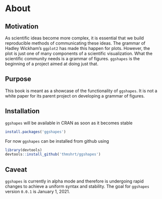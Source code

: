
<!-- README.md is generated from README.Rmd. Please edit that file -->

# About

## Motivation

As scientific ideas become more complex, it is essential that we build
reproducible methods of communicating these ideas. The grammar of Hadley
Wickham’s `ggplot2` has made this happen for plots. However, the plot is
just one of many components of a scientific visualization. What the
scientific community needs is a grammar of figures. `ggshapes` is the
beginning of a project aimed at doing just that.

## Purpose

This book is meant as a showcase of the functionality of `ggshapes`. It
is not a white paper for its parent project on developing a grammar of
figures.

## Installation

`ggshapes` will be available in CRAN as soon as it becomes stable

``` r
install.packages('ggshapes')
```

For now `ggshapes` can be installed from github using

``` r
library(devtools)
devtools::install_github('thmshrt/ggshapes')
```

## Caveat

`ggshapes` is currently in alpha mode and therefore is undergoing rapid
changes to achieve a uniform syntax and stability. The goal for
`ggshapes` version `0.0.1` is January 1, 2021.
